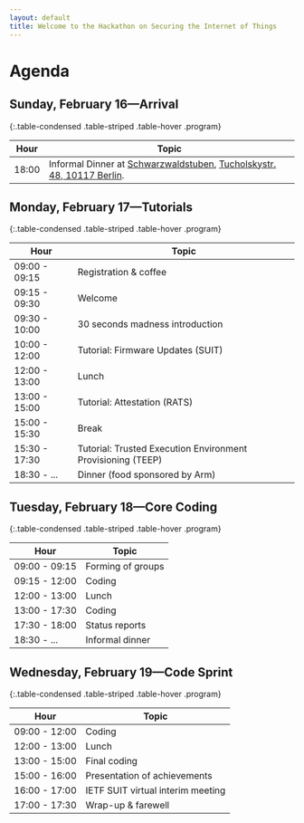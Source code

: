 ```yaml
---
layout: default
title: Welcome to the Hackathon on Securing the Internet of Things
---
```


# Agenda

## Sunday, February 16&mdash;Arrival

{:.table-condensed .table-striped .table-hover .program}

| Hour | Topic |
|---|---|
18:00 | Informal Dinner at [Schwarzwaldstuben](http://www.schwarzwaldstuben-berlin.com/), [Tucholskystr. 48, 10117 Berlin](https://goo.gl/maps/kXKiwV83LiJ2pcX39).

## Monday, February 17&mdash;Tutorials

{:.table-condensed .table-striped .table-hover .program}

| Hour | Topic |
|---|---|
09:00 - 09:15 | Registration & coffee
09:15 - 09:30 | Welcome
09:30 - 10:00 | 30 seconds madness introduction
10:00 - 12:00 | Tutorial: Firmware Updates (SUIT)
12:00 - 13:00 | Lunch
13:00 - 15:00 | Tutorial: Attestation (RATS)
15:00 - 15:30 | Break
15:30 - 17:30 | Tutorial: Trusted Execution Environment Provisioning (TEEP)
18:30 - ...   | Dinner (food sponsored by Arm)

## Tuesday, February 18&mdash;Core Coding

{:.table-condensed .table-striped .table-hover .program}

| Hour | Topic |
|---|---|
09:00 - 09:15 | Forming of groups
09:15 - 12:00 | Coding
12:00 - 13:00 | Lunch
13:00 - 17:30 | Coding
17:30 - 18:00 | Status reports
18:30 - ...   | Informal dinner

## Wednesday, February 19&mdash;Code Sprint

{:.table-condensed .table-striped .table-hover .program}

| Hour | Topic |
|---|---|
09:00 - 12:00 | Coding
12:00 - 13:00 | Lunch
13:00 - 15:00 | Final coding
15:00 - 16:00 | Presentation of achievements
16:00 - 17:00 | IETF SUIT virtual interim meeting
17:00 - 17:30 | Wrap-up & farewell



